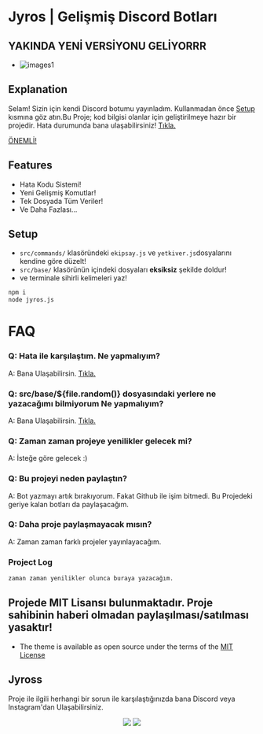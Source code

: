 # Jyros | Gelişmiş Discord Botları

## YAKINDA YENİ VERSİYONU GELİYORRR

* ![images1](https://cdn.discordapp.com/attachments/811590672318070794/874781242518827008/unknown.png)

## Explanation

Selam! Sizin için kendi Discord botumu yayınladım. Kullanmadan önce [Setup](https://github.com/Jyros/jyross-bots/blob/main/README.md#setup) kısmına göz atın.Bu Proje; kod bilgisi olanlar için geliştirilmeye hazır bir projedir. Hata durumunda bana ulaşabilirsiniz! [Tıkla.](https://github.com/Jyros/jyross-bots/blob/main/README.md#jyross)

[ÖNEMLİ!](https://github.com/Jyros/jyross-bots/blob/main/README.md#q-bu-projeyi-neden-payla%C5%9Ft%C4%B1n)

## Features

* Hata Kodu Sistemi!
* Yeni Gelişmiş Komutlar!
* Tek Dosyada Tüm Veriler!
* Ve Daha Fazlası...

## Setup



* `src/commands/` klasöründeki `ekipsay.js` ve `yetkiver.js`dosyalarını kendine göre düzelt!
* `src/base/` klasörünün içindeki dosyaları __eksiksiz__ şekilde doldur!
* ve terminale sihirli kelimeleri yaz!

```bash
npm i
node jyros.js
```

# FAQ

### Q: Hata ile karşılaştım. Ne yapmalıyım?
A: Bana Ulaşabilirsin. [Tıkla.](https://github.com/Jyros/jyross-bots#jyross)

### Q: src/base/${file.random()} dosyasındaki yerlere ne yazacağımı bilmiyorum Ne yapmalıyım?
A: Bana Ulaşabilirsin. [Tıkla.](https://github.com/Jyros/jyross-bots#jyross)

### Q: Zaman zaman projeye yenilikler gelecek mi?
A: İsteğe göre gelecek :)

### Q: Bu projeyi neden paylaştın?
A: Bot yazmayı artık bırakıyorum. Fakat Github ile işim bitmedi. Bu Projedeki geriye kalan botları da paylaşacağım. 

### Q: Daha proje paylaşmayacak mısın?
A: Zaman zaman farklı projeler yayınlayacağım.

### Project Log

```bash
zaman zaman yenilikler olunca buraya yazacağım.
```


## Projede MIT Lisansı bulunmaktadır. Proje sahibinin haberi olmadan paylaşılması/satılması yasaktır! 
* The theme is available as open source under the terms of the [MIT License](https://github.com/Jyros/jyross-bots/blob/main/LICENSE)


## Jyross

Proje ile ilgili herhangi bir sorun ile karşılaştığınızda bana Discord veya Instagram'dan Ulaşabilirsiniz.

<p align="center">
 <a href="https://discord.com/users/796032235085627422" target"blank_"><img src="https://img.shields.io/badge/Discord%20-7289DA.svg?&style=for-the-badge&logo=discord&logoColor=white"></a>
 <a href="https://www.instagram.com/jyros1/" target"blank_"><img src="https://img.shields.io/badge/INSTAGRAM%20-DC3175.svg?&style=for-the-badge&logo=instagram&logoColor=white"></a>
